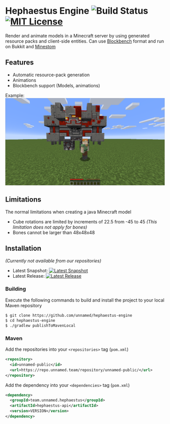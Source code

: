 # Hephaestus Engine ![Build Status](https://img.shields.io/github/workflow/status/unnamed/hephaestus-engine/build/master) [![MIT License](https://img.shields.io/badge/license-MIT-blue)](license.txt)
Render and animate models in a Minecraft server by using generated resource packs and client-side entities.
Can use [Blockbench](https://blockbench.net) format and run on Bukkit and [Minestom](https://minestom.net)

## Features
- Automatic resource-pack generation
- Animations
- Blockbench support (Models, animations)

Example:
![asd](.github/redstone-monstrosity.png)

## Limitations
The normal limitations when creating a java Minecraft model
- Cube rotations are limited by increments of 22.5 from -45 to 45 *(This limitation does not apply for bones)*
- Bones cannot be larger than 48x48x48

## Installation
*(Currently not available from our repositories)*
- Latest Snapshot: [![Latest Snapshot](https://img.shields.io/nexus/s/team.unnamed.hephaestus/hephaestus-api.svg?server=https%3A%2F%2Frepo.unnamed.team)](https://repo.unnamed.team/repository/unnamed-snapshots)
- Latest Release: [![Latest Release](https://img.shields.io/nexus/r/team.unnamed.hephaestus/hephaestus-api.svg?server=https%3A%2F%2Frepo.unnamed.team)](https://repo.unnamed.team/repository/unnamed-snapshots)

### Building
Execute the following commands to build and install the project to your
local Maven repository
```shell
$ git clone https://github.com/unnamed/hephaestus-engine
$ cd hephaestus-engine
$ ./gradlew publishToMavenLocal
```

### Maven
Add the repositories into your  `<repositories>`  tag (`pom.xml`)
```XML
<repository>
  <id>unnamed-public</id>
  <url>https://repo.unnamed.team/repository/unnamed-public/</url>
</repository>
```
Add the dependency into your  `<dependencies>`  tag (`pom.xml`)
```XML
<dependency>
  <groupId>team.unnamed.hephaestus</groupId>
  <artifactId>hephaestus-api</artifactId>
  <version>VERSION</version>
</dependency>
```